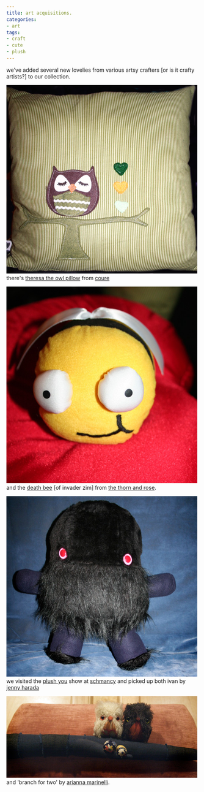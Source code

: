 ```yaml
---
title: art acquisitions.
categories:
- art
tags:
- craft
- cute
- plush
---
```


we've added several new lovelies from various artsy crafters [or is it crafty artists?] to our collection.

![](11/theresa.jpg)
there's [theresa the owl pillow](http://www.etsy.com/view_transaction.php?transaction_id=10807268) from [coure](http://www.etsy.com/shop.php?user_id=5053450)

![](11/deathbee.jpg)
and the [death bee](http://www.etsy.com/view_listing.php?listing_id=16392837) [of invader zim] from [the thorn and rose](http://www.etsy.com/shop.php?user_id=5464753).

![](11/ivan.jpg)
we visited the [plush you](http://plushyou2.com/) show at [schmancy](http://www.schmancytoys.com/) and picked up both ivan by [jenny harada](http://jennyharada.com/index.shtml)

![](11/branchfortwo.jpg)
and 'branch for two' by [arianna marinelli](http://www.flickr.com/photos/schmancytoys/2932164339/).

